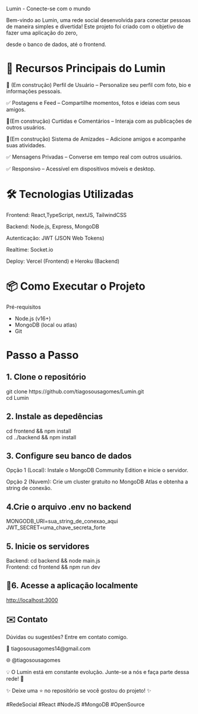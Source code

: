 <p>Lumin - Conecte-se com o mundo<br></p>
<p>Bem-vindo ao Lumin, uma rede social desenvolvida para conectar pessoas de maneira simples e divertida! Este projeto foi criado com o objetivo de fazer uma aplicação do zero,<br></p> 
<p>desde o banco de dados, até o frontend.</p>

# 🚀 Recursos Principais do Lumin
<p>🚧 (Em construção) Perfil de Usuário – Personalize seu perfil com foto, bio e informações pessoais.<br></p>
<p>✅ Postagens e Feed – Compartilhe momentos, fotos e ideias com seus amigos.<br></p>
<p>🚧(Em construção) Curtidas e Comentários – Interaja com as publicações de outros usuários.<br></p>
<p>🚧(Em construção) Sistema de Amizades – Adicione amigos e acompanhe suas atividades.<br></p>
<p>✅ Mensagens Privadas – Converse em tempo real com outros usuários.<br></p>
<p>✅ Responsivo – Acessível em dispositivos móveis e desktop.<br></p>

# 🛠️ Tecnologias Utilizadas
Frontend: React,TypeScript, nextJS, TailwindCSS

Backend: Node.js, Express, MongoDB

Autenticação: JWT (JSON Web Tokens)

Realtime: Socket.io

Deploy: Vercel (Frontend) e Heroku (Backend)

# 📦 Como Executar o Projeto
Pré-requisitos
- Node.js (v16+)
- MongoDB (local ou atlas)
- Git

# Passo a Passo
## 1. Clone o repositório
   <p>git clone https://github.com/tiagosousagomes/Lumin.git <br>
   cd Lumin</p>

## 2. Instale as depedências
   <p>cd frontend && npm install<br>
   cd ../backend && npm install</p>

## 3. Configure seu banco de dados

  Opção 1 (Local): Instale o MongoDB Community Edition e inicie o servidor.
  
  Opção 2 (Nuvem): Crie um cluster gratuito no MongoDB Atlas e obtenha a string de conexão.

## 4.Crie o arquivo .env no backend

  <p>MONGODB_URI=sua_string_de_conexao_aqui<br>  
  JWT_SECRET=uma_chave_secreta_forte</p>

## 5. Inicie os servidores

<p>Backend: cd backend && node main.js<br>
Frontend: cd frontend && npm run dev</p>

## 🔗6. Acesse a aplicação localmente
[http://localhost:3000](http://localhost:3000)  

## ✉️ Contato
<p>Dúvidas ou sugestões? Entre em contato comigo.<br></p>
<p>📧 tiagosousagomes14@gmail.com<br></p>
<p>🌐 @tiagosousagomes<br></p>

<p></p>
<p></p>

<p>💡 O Lumin está em constante evolução. Junte-se a nós e faça parte dessa rede! 🚀<br></p>

✨ Deixe uma ⭐ no repositório se você gostou do projeto! ✨

#RedeSocial #React #NodeJS #MongoDB #OpenSource
